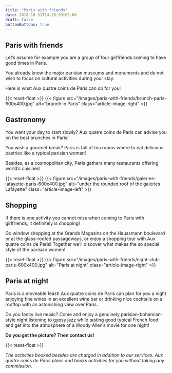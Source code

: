 ```yaml
---
title: "Paris with friends"
date: 2018-10-31T14:20:39+02:00
draft: false
bottomButtons: true
---
```


## Paris with friends

Let’s assume for example you are a group of four girlfriends coming to have good times in Paris.

You already know the major parisian museums and monuments and do not wish to focus on cultural activities during your stay.

Here is what Aux quatre coins de Paris can do for you!

{{< reset-float >}}
{{< figure src="/images/paris-with-friends/brunch-paris-600x400.jpg"
alt="brunch in Paris" class="article-image-right" >}}

## Gastronomy

You want your day to start slowly? Aux quatre coins de Paris can advise you on the best brunches in Paris!

You wish a gourmet break? Paris is full of tea rooms where to eat delicious pastries like a typical parisian woman!

Besides, as a cosmopolitan city, Paris gathers many restaurants offering world’s cuisines!

{{< reset-float >}}
{{< figure src="/images/paris-with-friends/galeries-lafayette-paris-600x400.jpg"
alt="under the rounded roof of the galeries Lafayette" class="article-image-left" >}}

## Shopping

If there is one activity you cannot miss when coming to Paris with girlfriends, it definitely is shopping!

Go window shopping at the Grands Magasins on the Haussmann boulevard or at the glass-roofed passageways, or enjoy a shopping tour with Aux quatre coins de Paris! Together we’ll discover what makes the so special style of the parisian women!

{{< reset-float >}}
{{< figure src="/images/paris-with-friends/night-club-paris-600x400.jpg"
alt="Paris at night" class="article-image-right" >}}

## Paris at night

Paris is a moveable feast! Aux quatre coins de Paris can plan for you a night enjoying fine wines in an excellent wine bar or drinking nice cocktails on a rooftop with an astonishing view over Paris.

Do you fancy live music? Come and enjoy a genuinely parisian-bohemian-style night listening to gypsy jazz while tasting good typical French food and get into the atmosphere of a Woody Allen’s movie for one night!


**Do you get the picture? Then contact us!**

{{< reset-float >}}

*The activities booked besides are charged in addition to our services. Aux quatre coins de Paris plans and books activities for you without taking any commission.*
